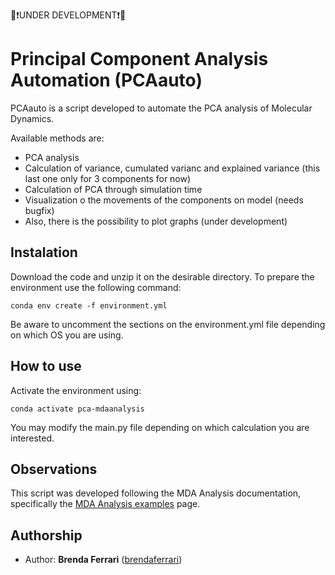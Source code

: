 🔴❗UNDER DEVELOPMENT❗🔴

# Principal Component Analysis Automation (PCAauto)

PCAauto is a script developed to automate the PCA analysis of Molecular Dynamics.

Available methods are:

* PCA analysis
* Calculation of variance, cumulated varianc and explained variance (this last one only for 3 components for now)
* Calculation of PCA through simulation time
* Visualization o the movements of the components on model (needs bugfix)
* Also, there is the possibility to plot graphs (under development)

## Instalation

Download the code and unzip it on the desirable directory. To prepare the environment use the following command:

```
conda env create -f environment.yml
``` 

Be aware to uncomment the sections on the environment.yml file depending on which OS you are using.

## How to use

Activate the environment using:

```
conda activate pca-mdaanalysis
```

You may modify the main.py file depending on which calculation you are interested.

## Observations

This script was developed following the MDA Analysis documentation, specifically the [MDA Analysis examples](http://minium.com.au/UserGuide/stable/examples/analysis/reduced_dimensions/pca.html) page.

## Authorship

* Author: **Brenda Ferrari** ([brendaferrari](https://github.com/brendaferrari))
